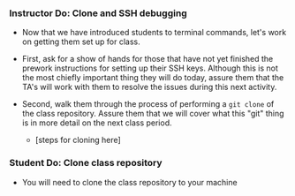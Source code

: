 ### Instructor Do: Clone and SSH debugging

* Now that we have introduced students to terminal commands, let's work on getting them set up for class.

* First, ask for a show of hands for those that have not yet finished the prework instructions for setting up their SSH keys. Although this is not the most chiefly important thing they will do today, assure them that the TA's will work with them to resolve the issues during this next activity.

* Second, walk them through the process of performing a `git clone` of the class repository. Assure them that we will cover what this "git" thing is in more detail on the next class period.

    * [steps for cloning here]

### Student Do: Clone class repository

* You will need to clone the class repository to your machine